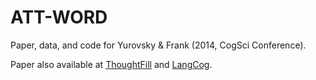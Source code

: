 ATT-WORD
========

Paper, data, and code for Yurovsky & Frank (2014, CogSci Conference).

Paper also available at [ThoughtFill](http://www.thoughtfill.com/docs/yurovsky_frank_cs14.pdf) and [LangCog](http://langcog.stanford.edu/papers/YF-cogsci2014.pdf).
